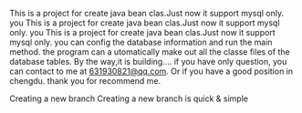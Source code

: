 This is a project for create java bean clas.Just now it support mysql only. you
This is a project for create java bean clas.Just now it support mysql only. you
This is a project for create java bean clas.Just now it support mysql only. you
 can config the database information and run the main method. the program can a
utomatically make out all the classe files of the database tables.
By the way,it is building....
if you have only question, you can contact to me at 631930821@qq.com.
Or if you have a good position in chengdu. thank you for recommend me.

Creating a new branch
Creating a new branch is quick & simple
